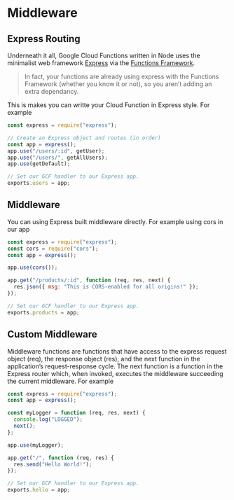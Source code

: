 # Middleware

## Express Routing

Underneath it all, Google Cloud Functions written in Node uses the minimalist web framework [Express](https://github.com/expressjs/express) via the [Functions Framework](https://github.com/GoogleCloudPlatform/functions-framework-nodejs).

> In fact, your functions are already using express with the Functions Framework (whether you know it or not), so you aren’t adding an extra dependancy.

This is makes you can writte your Cloud Function in Express style. For example

```js
const express = require("express");

// Create an Express object and routes (in order)
const app = express();
app.use("/users/:id", getUser);
app.use("/users/", getAllUsers);
app.use(getDefault);

// Set our GCF handler to our Express app.
exports.users = app;
```

## Middleware

You can using Express built middleware directly. For example using cors in our app

```js
const express = require("express");
const cors = require("cors");
const app = express();

app.use(cors());

app.get("/products/:id", function (req, res, next) {
  res.json({ msg: "This is CORS-enabled for all origins!" });
});

// Set our GCF handler to our Express app.
exports.products = app;
```

## Custom Middleware

Middleware functions are functions that have access to the express request object (req), the response object (res), and the next function in the application’s request-response cycle. The next function is a function in the Express router which, when invoked, executes the middleware succeeding the current middleware. For example

```js
const express = require("express");
const app = express();

const myLogger = function (req, res, next) {
  console.log("LOGGED");
  next();
};

app.use(myLogger);

app.get("/", function (req, res) {
  res.send("Hello World!");
});

// Set our GCF handler to our Express app.
exports.hello = app;
```
